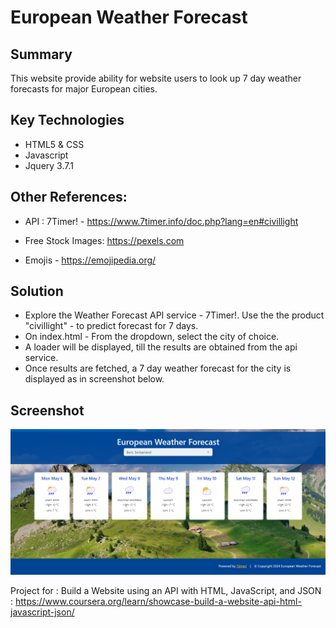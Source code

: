 # European Weather Forecast

## Summary
This website provide ability for website users to look up 7 day weather forecasts for major European cities. 
   
## Key Technologies
- HTML5 & CSS
- Javascript
- Jquery 3.7.1

## Other References: 
- API : 7Timer! - https://www.7timer.info/doc.php?lang=en#civillight

- Free Stock Images: https://pexels.com

- Emojis - https://emojipedia.org/

## Solution
-  Explore the Weather Forecast API service - 7Timer!. Use the the product "civillight" - to predict forecast for 7 days. 
-  On index.html - From the dropdown, select the city of choice. 
-  A loader will be displayed, till the results are obtained from the api service. 
-  Once results are fetched, a 7 day weather forecast for the city is displayed as in screenshot below. 

## Screenshot
  ![alt text](<Screenshot 2024-05-06 135408.png>)
 
  
Project for : Build a Website using an API with HTML, JavaScript, and JSON :  https://www.coursera.org/learn/showcase-build-a-website-api-html-javascript-json/ 
